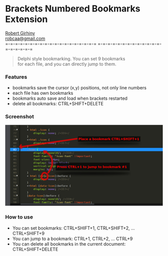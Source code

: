 # Brackets Numbered Bookmarks Extension
[Robert Girhiny](http://robertgirhiny.com)  
robcaa@gmail.com  
=-=-=-=-=-=-=-=-=-=-=-=-=-=-=-=-=-=-= =-=-=-=-=-=-=-=-=-=-=-=-=-=-=-=-=-=-= 

  > Delphi style bookmarking. You can set 9 bookmarks  
  > for each file, and you can directly jump to them.


### Features
  - bookmarks save the cursor (x,y) positions, not only line numbers
  - each file has own bookmarks
  - bookmarks auto save and load when brackets restarted
  - delete all bookmarks: CTRL+SHIFT+DELETE

### Screenshot
  ![screenshot](/screenshot.jpg?raw=true)

### How to use
  - You can set bookmarks:		CTRL+SHIFT+1, CTRL+SHIFT+2, ... CTRL+SHIFT+9  
  - You can jump to a bookmark: CTRL+1, CTRL+2, ... CTRL+9  
  - You can delete all bookmarks in the current document: CTRL+SHIFT+DELETE  